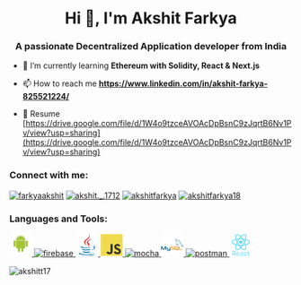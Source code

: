 <h1 align="center">Hi 👋, I'm Akshit Farkya</h1>
<h3 align="center">A passionate Decentralized Application developer from India</h3>

- 🌱 I’m currently learning **Ethereum with Solidity, React & Next.js**

- 📫 How to reach me **https://www.linkedin.com/in/akshit-farkya-825521224/**

- 📄 Resume [https://drive.google.com/file/d/1W4o9tzceAVOAcDpBsnC9zJqrtB6Nv1Pv/view?usp=sharing](https://drive.google.com/file/d/1W4o9tzceAVOAcDpBsnC9zJqrtB6Nv1Pv/view?usp=sharing)

<h3 align="left">Connect with me:</h3>
<p align="left">
<a href="https://twitter.com/farkyaakshit" target="blank"><img align="center" src="https://raw.githubusercontent.com/rahuldkjain/github-profile-readme-generator/master/src/images/icons/Social/twitter.svg" alt="farkyaakshit" height="30" width="40" /></a>
<a href="https://instagram.com/akshit._.1712" target="blank"><img align="center" src="https://raw.githubusercontent.com/rahuldkjain/github-profile-readme-generator/master/src/images/icons/Social/instagram.svg" alt="akshit._.1712" height="30" width="40" /></a>
<a href="https://www.codechef.com/users/akshitfarkya" target="blank"><img align="center" src="https://cdn.jsdelivr.net/npm/simple-icons@3.1.0/icons/codechef.svg" alt="akshitfarkya" height="30" width="40" /></a>
<a href="https://www.leetcode.com/akshitfarkya18" target="blank"><img align="center" src="https://raw.githubusercontent.com/rahuldkjain/github-profile-readme-generator/master/src/images/icons/Social/leet-code.svg" alt="akshitfarkya18" height="30" width="40" /></a>
</p>

<h3 align="left">Languages and Tools:</h3>
<p align="left"> <a href="https://developer.android.com" target="_blank" rel="noreferrer"> <img src="https://raw.githubusercontent.com/devicons/devicon/master/icons/android/android-original-wordmark.svg" alt="android" width="40" height="40"/> </a> <a href="https://firebase.google.com/" target="_blank" rel="noreferrer"> <img src="https://www.vectorlogo.zone/logos/firebase/firebase-icon.svg" alt="firebase" width="40" height="40"/> </a> <a href="https://www.java.com" target="_blank" rel="noreferrer"> <img src="https://raw.githubusercontent.com/devicons/devicon/master/icons/java/java-original.svg" alt="java" width="40" height="40"/> </a> <a href="https://developer.mozilla.org/en-US/docs/Web/JavaScript" target="_blank" rel="noreferrer"> <img src="https://raw.githubusercontent.com/devicons/devicon/master/icons/javascript/javascript-original.svg" alt="javascript" width="40" height="40"/> </a> <a href="https://mochajs.org" target="_blank" rel="noreferrer"> <img src="https://www.vectorlogo.zone/logos/mochajs/mochajs-icon.svg" alt="mocha" width="40" height="40"/> </a> <a href="https://www.mysql.com/" target="_blank" rel="noreferrer"> <img src="https://raw.githubusercontent.com/devicons/devicon/master/icons/mysql/mysql-original-wordmark.svg" alt="mysql" width="40" height="40"/> </a> <a href="https://postman.com" target="_blank" rel="noreferrer"> <img src="https://www.vectorlogo.zone/logos/getpostman/getpostman-icon.svg" alt="postman" width="40" height="40"/> </a> <a href="https://reactjs.org/" target="_blank" rel="noreferrer"> <img src="https://raw.githubusercontent.com/devicons/devicon/master/icons/react/react-original-wordmark.svg" alt="react" width="40" height="40"/> </a> </p>

<p><img align="center" src="https://github-readme-stats.vercel.app/api/top-langs?username=akshitt17&show_icons=true&locale=en&layout=compact" alt="akshitt17" /></p>

